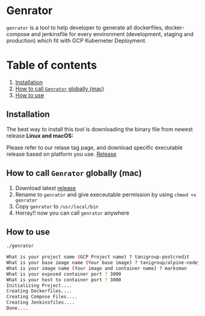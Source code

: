 # Genrator

`genrator` is a tool to help developer to generate all dockerfiles, docker-compose and jenkinsfile for every environment (development, staging and production) which fit with GCP Kuberneter Deployment.

# Table of contents
1.  [Installation](#installation)
2.  [How to call `Genrator` globally (mac)](#how-to-call-genrator-globally-mac) 
3.  [How to use](#how-to-use)

## Installation
The best way to install this tool is downloading the binary file from newest release
__Linux and macOS:__


Please refer to our relase tag page, and download specific executable release based on platform you use.
[Release](https://gitlab.tanihub.com/tanigroup/genrator/tags)

## How to call `Genrator` globally (mac)
1.  Download latest [release](https://gitlab.tanihub.com/tanigroup/genrator/tags) 
2.  Rename to `genrator` and give execeutable permission by using `chmod +x genrator`
3.  Copy `genrator` to `/usr/local/bin`
4.  Horray!! now you can call `genrator` anywhere

## How to use
```sh
./genrator

What is your project name (GCP Project name) ? tanigroup-postcredit
What is your base image name (Your base image) ? tanigroup/alpine-nodejs:latest
What is your image name (Your image and container name) ? marksman
What is your exposed container port ? 3000
What is your host to container port ? 3000
Initializing Project....
Creating Dockerfiles....
Creating Compose Files....
Creating Jenkinsfiles....
Done....

```